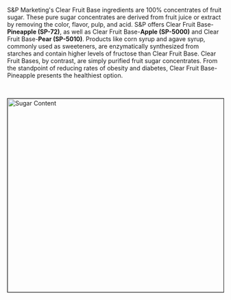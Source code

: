 <p>S&amp;P Marketing's Clear Fruit Base ingredients are 100% concentrates of fruit sugar. These pure sugar concentrates are derived from fruit juice or extract by removing the color, flavor, pulp, and acid. S&amp;P offers Clear Fruit Base-<strong>Pineapple (SP-72)</strong>, as well as Clear Fruit Base-<strong>Apple (SP-5000)</strong> and Clear Fruit Base-<strong>Pear (SP-5010)</strong>. Products like corn syrup and agave syrup, commonly used as sweeteners, are enzymatically synthesized from starches and contain higher levels of fructose than Clear Fruit Base. Clear Fruit Bases, by contrast, are simply purified fruit sugar concentrates. From the standpoint of reducing rates of obesity and diabetes, Clear Fruit Base-Pineapple presents the healthiest option.</p>
<p>&nbsp;</p>
<p><img src="/assets/snp_ws/images/Sugar_Content.PNG" alt="Sugar Content" width="672" height="452" style="display: block; margin-left: auto; margin-right: auto; border: thin solid #000000;" /></p>

